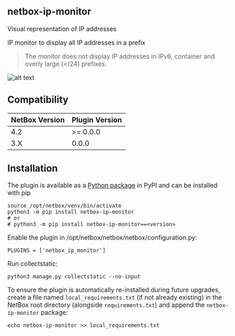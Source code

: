 ## netbox-ip-monitor

Visual representation of IP addresses

IP monitor to display all IP addresses in a prefix

> The monitor does not display IP addresses in IPv6, container and overly large (</24) prefixes.

![alt text](docs/images/ip_monitor.png "IP Monitor")

## Compatibility

| NetBox Version| Plugin Version|
|---------------|---------------|
| 4.2           | >= 0.0.0      |
| 3.X           | 0.0.0         |


## Installation

The plugin is available as a [Python package](https://pypi.org/project/netbox-ip-monitor/) in PyPI and can be installed with pip
```
source /opt/netbox/venv/bin/activate
python3 -m pip install netbox-ip-monitor
# or
# python3 -m pip install netbox-ip-monitor==<version>
```

Enable the plugin in /opt/netbox/netbox/netbox/configuration.py:
```
PLUGINS = ['netbox_ip_monitor']
```

Run collectstatic:
```
python3 manage.py collectstatic --no-input
```

To ensure the plugin is automatically re-installed during future upgrades, create a file named `local_requirements.txt` (if not already existing) in the NetBox root directory (alongside `requirements.txt`) and append the `netbox-ip-monitor` package:

```no-highlight
echo netbox-ip-monitor >> local_requirements.txt
```